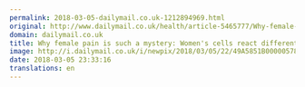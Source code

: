 ```yaml
---
permalink: 2018-03-05-dailymail.co.uk-1212894969.html
original: http://www.dailymail.co.uk/health/article-5465777/Why-female-pain-mystery.html?ITO=1490&ns_mchannel=rss&ns_campaign=1490
domain: dailymail.co.uk
title: Why female pain is such a mystery: Women's cells react differently
image: http://i.dailymail.co.uk/i/newpix/2018/03/05/22/49A5851B00000578-0-image-a-5_1520290608278.jpg
date: 2018-03-05 23:33:16
translations: en
---
```



